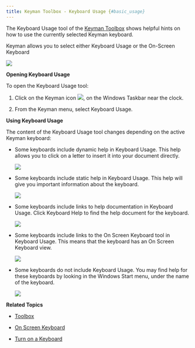 ```yaml
---
title: Keyman Toolbox - Keyboard Usage {#basic_usage}
---
```


The Keyboard Usage tool of the [Keyman Toolbox](#basic_toolbox) shows
helpful hints on how to use the currently selected Keyman keyboard.

Keyman allows you to select either Keyboard Usage or the On-Screen
Keyboard

![](desktop_images/usage.png)

**Opening Keyboard Usage**

To open the Keyboard Usage tool:

1.  Click on the Keyman icon ![](desktop_images/icon-keyman.png), on the
    Windows Taskbar near the clock.

2.  From the Keyman menu, select Keyboard Usage.

**Using Keyboard Usage**

The content of the Keyboard Usage tool changes depending on the active
Keyman keyboard:

-   Some keyboards include dynamic help in Keyboard Usage. This help
    allows you to click on a letter to insert it into your document
    directly.

    ![](desktop_images/usage-dynamic.png)

-   Some keyboards include static help in Keyboard Usage. This help will
    give you important information about the keyboard.

    ![](desktop_images/usage-static.png)

-   Some keyboards include links to help documentation in Keyboard
    Usage. Click Keyboard Help to find the help document for the
    keyboard.

    ![](desktop_images/usage-help.png)

-   Some keyboards include links to the On Screen Keyboard tool in
    Keyboard Usage. This means that the keyboard has an On Screen
    Keyboard view.

    ![](desktop_images/usage-osk.png)

-   Some keyboards do not include Keyboard Usage. You may find help for
    these keyboards by looking in the Windows Start menu, under the name
    of the keyboard.

    ![](desktop_images/usage-none.png)

**Related Topics**

-   [Toolbox](toolbox)

-   [On Screen Keyboard](osk)

-   [Turn on a Keyboard](../keyboard_tasks/enable_keyboard)
